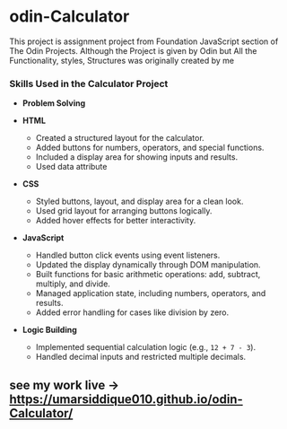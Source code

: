 # odin-Calculator
This project is assignment project from Foundation JavaScript section of The Odin Projects. Although the Project is given by Odin but All the Functionality, styles, Structures was originally created by me

### Skills Used in the Calculator Project

- **Problem Solving**

- **HTML**  
  - Created a structured layout for the calculator.  
  - Added buttons for numbers, operators, and special functions.  
  - Included a display area for showing inputs and results.
  - Used data attribute  

- **CSS**   
  - Styled buttons, layout, and display area for a clean look.  
  - Used grid layout for arranging buttons logically. 
  - Added hover effects for better interactivity. 

- **JavaScript**  
  - Handled button click events using event listeners.  
  - Updated the display dynamically through DOM manipulation.  
  - Built functions for basic arithmetic operations: add, subtract, multiply, and divide.  
  - Managed application state, including numbers, operators, and results.  
  - Added error handling for cases like division by zero.  


- **Logic Building**  
  - Implemented sequential calculation logic (e.g., `12 + 7 - 3`).  
  - Handled decimal inputs and restricted multiple decimals.
 
    
## see my work live -> https://umarsiddique010.github.io/odin-Calculator/

